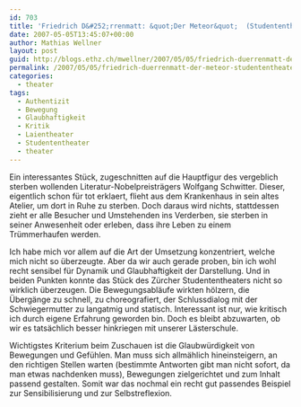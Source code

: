 ```yaml
---
id: 703
title: 'Friedrich D&#252;rrenmatt: &quot;Der Meteor&quot;  (Studententheater Z&#252;rich)'
date: 2007-05-05T13:45:07+00:00
author: Mathias Wellner
layout: post
guid: http://blogs.ethz.ch/mwellner/2007/05/05/friedrich-duerrenmatt-der-meteor-studententheater-zuerich/
permalink: /2007/05/05/friedrich-duerrenmatt-der-meteor-studententheater-zuerich/
categories:
  - theater
tags:
  - Authentizit
  - Bewegung
  - Glaubhaftigkeit
  - Kritik
  - Laientheater
  - Studententheater
  - theater
---
```

Ein interessantes St&uuml;ck, zugeschnitten auf die Hauptfigur des vergeblich sterben wollenden Literatur-Nobelpreistr&auml;gers Wolfgang Schwitter. Dieser, eigentlich schon f&uuml;r tot erklaert, flieht aus dem Krankenhaus in sein altes Atelier, um dort in Ruhe zu sterben. Doch daraus wird nichts, stattdessen zieht er alle Besucher und Umstehenden ins Verderben, sie sterben in seiner Anwesenheit oder erleben, dass ihre Leben zu einem Tr&uuml;mmerhaufen werden.

Ich habe mich vor allem auf die Art der Umsetzung konzentriert, welche mich nicht so &uuml;berzeugte. Aber da wir auch gerade proben, bin ich wohl recht sensibel f&uuml;r Dynamik und Glaubhaftigkeit der Darstellung. Und in beiden Punkten konnte das St&uuml;ck des Z&uuml;rcher Studententheaters nicht so wirklich &uuml;berzeugen. Die Bewegungsabl&auml;ufe wirkten h&ouml;lzern, die &Uuml;berg&auml;nge zu schnell, zu choreografiert, der Schlussdialog mit der Schwiegermutter zu langatmig und statisch. Interessant ist nur, wie kritisch ich durch eigene Erfahrung geworden bin. Doch es bleibt abzuwarten, ob wir es tats&auml;chlich besser hinkriegen mit unserer L&auml;sterschule.

Wichtigstes Kriterium beim Zuschauen ist die Glaubw&uuml;rdigkeit von Bewegungen und Gef&uuml;hlen. Man muss sich allm&auml;hlich hineinsteigern, an den richtigen Stellen warten (bestimmte Antworten gibt man nicht sofort, da man etwas nachdenken muss), Bewegungen zielgerichtet und zum Inhalt passend gestalten. Somit war das nochmal ein recht gut passendes Beispiel zur Sensibilisierung und zur Selbstreflexion.